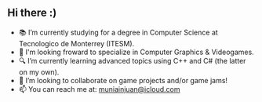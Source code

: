 ## **Hi there** **:)**
- 📚 I’m currently studying for a degree in Computer Science at Tecnologico de Monterrey (ITESM).
- 👾 I'm looking froward to specialize in Computer Graphics & Videogames.
- 🔍 I’m currently learning advanced topics using C++ and C# (the latter on my own).
- 👥 I’m looking to collaborate on game projects and/or game jams!
- 📫 You can reach me at: muniainjuan@icloud.com
